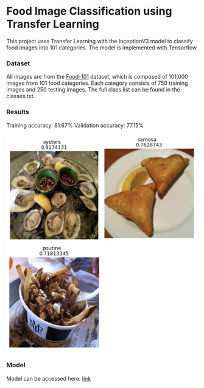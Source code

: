 # Food Image Classification using Transfer Learning
This project uses Transfer Learning with the InceptionV3 model to classify food images into 101 categories. The model is implemented with Tensorflow. 

### Dataset
All images are from the [Food-101](https://data.vision.ee.ethz.ch/cvl/datasets_extra/food-101/) dataset, which is composed of 101,000 images from 101 food categories. Each category consists of 750 training images and 250 testing images. The full class list can be found in the classes.txt. 

### Results
Training accuracy: 81.67%
Validation accuracy: 77.15% 

<img src="imgs/oysters.png" width="250"><img src="imgs/samosa.png" width="250"><img src="imgs/poutine.png" width="250">

### Model
Model can be accessed here: [link](https://drive.google.com/file/d/1Ewq_YEnFfi0h0DXt1gu96q_RRxaV9aYs/view?usp=drive_link)
